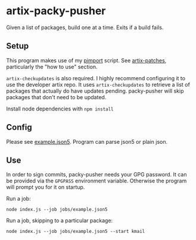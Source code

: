 # artix-packy-pusher

Given a list of packages, build one at a time. Exits if a build fails.

## Setup

This program makes use of my [pimport](https://gitea.artixlinux.org/corysanin/artix-patches/src/branch/master/pimport.sh) script. See [artix-patches](https://gitea.artixlinux.org/corysanin/artix-patches#artix-patches), particularly the "how to use" section.

`artix-checkupdates` is also required. I highly recommend configuring it to use the developer artix repo.
It uses `artix-checkupdates` to retrieve a list of packages that actually do have updates pending. packy-pusher will skip packages that don't need to be updated.

Install node dependencies with `npm install`

## Config

Please see [example.json5](jobs/example.json5). Program can parse json5 or plain json.

## Use
In order to sign commits, packy-pusher needs your GPG password. It can be provided via the `GPGPASS` environment variable.
Otherwise the program will prompt you for it on startup.

Run a job:
```
node index.js --job jobs/example.json5
```
Run a job, skipping to a particular package:
```
node index.js --job jobs/example.json5 --start kmail
```